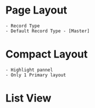 # Page Layout

    - Record Type
    - Default Record Type - [Master]

# Compact Layout

    - Highlight pannel
    - Only 1 Primary layout

# List View

        


